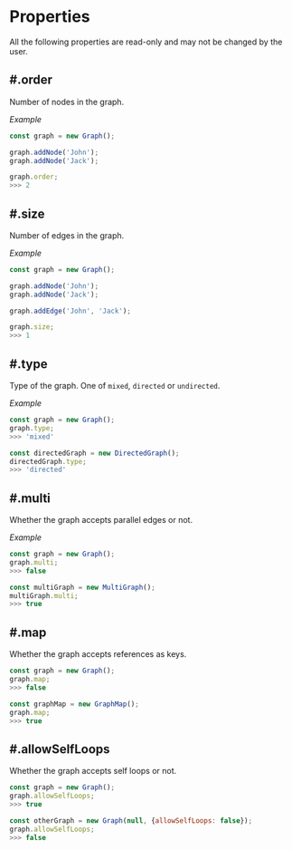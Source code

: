 # Properties

All the following properties are read-only and may not be changed by the user.

## #.order

Number of nodes in the graph.

*Example*

```js
const graph = new Graph();

graph.addNode('John');
graph.addNode('Jack');

graph.order;
>>> 2
```

## #.size

Number of edges in the graph.

*Example*

```js
const graph = new Graph();

graph.addNode('John');
graph.addNode('Jack');

graph.addEdge('John', 'Jack');

graph.size;
>>> 1
```

## #.type

Type of the graph. One of `mixed`, `directed` or `undirected`.

*Example*

```js
const graph = new Graph();
graph.type;
>>> 'mixed'

const directedGraph = new DirectedGraph();
directedGraph.type;
>>> 'directed'
```

## #.multi

Whether the graph accepts parallel edges or not.

*Example*

```js
const graph = new Graph();
graph.multi;
>>> false

const multiGraph = new MultiGraph();
multiGraph.multi;
>>> true
```

## #.map

Whether the graph accepts references as keys.

```js
const graph = new Graph();
graph.map;
>>> false

const graphMap = new GraphMap();
graph.map;
>>> true
```

## #.allowSelfLoops

Whether the graph accepts self loops or not.

```js
const graph = new Graph();
graph.allowSelfLoops;
>>> true

const otherGraph = new Graph(null, {allowSelfLoops: false});
graph.allowSelfLoops;
>>> false
```
